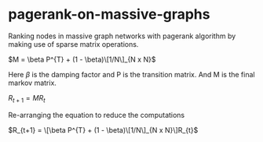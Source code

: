 # pagerank-on-massive-graphs
 Ranking nodes in massive graph networks with pagerank algorithm by making use of sparse matrix operations.


$M = \beta P^{T} + (1 - \beta)\[1/N\]_{N x N}$ <br>

$\text{Here  } \beta \text{  is the damping factor and P is the transition matrix. And M is the final markov matrix.}$ <br>

$R_{t+1} = M R_{t}$ <br>

Re-arranging the equation to reduce the computations <br>


$R_{t+1} =  \[\beta P^{T} + (1 - \beta)\[1/N\]_{N x N}\]R_{t}$ <br>
